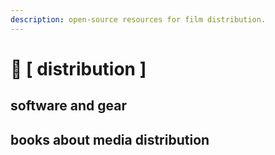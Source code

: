 ```yaml
---
description: open-source resources for film distribution.
---
```


# 🔌 \[ distribution ]

## software and gear







## books about media distribution





